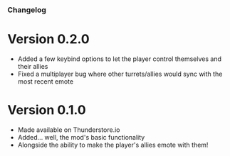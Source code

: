 ﻿### Changelog

# Version 0.2.0

* Added a few keybind options to let the player control themselves and their allies
* Fixed a multiplayer bug where other turrets/allies would sync with the most recent emote

# Version 0.1.0

* Made available on Thunderstore.io
* Added... well, the mod's basic functionality
* Alongside the ability to make the player's allies emote with them!